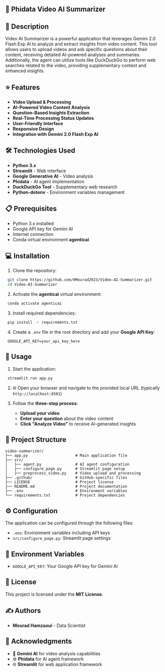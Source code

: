## 🎥 Phidata Video AI Summarizer

## 🎯 Description
Video AI Summarizer is a powerful application that leverages Gemini 2.0 Flash Exp AI to analyze and extract insights from video content. This tool allows users to upload videos and ask specific questions about their content, receiving detailed AI-powered analyses and summaries. Additionally, the agent can utilize tools like DuckDuckGo to perform web searches related to the video, providing supplementary context and enhanced insights.

## ⭐ Features
- **Video Upload & Processing**
- **AI-Powered Video Content Analysis**
- **Question-Based Insights Extraction**
- **Real-Time Processing Status Updates**
- **User-Friendly Interface**
- **Responsive Design**
- **Integration with Gemini 2.0 Flash Exp AI**

## 🛠️ Technologies Used
- **Python 3.x**
- **Streamlit** - Web interface
- **Google Generative AI** - Video analysis
- **Phidata** - AI agent implementation
- **DuckDuckGo Tool** - Supplementary web research
- **Python-dotenv** - Environment variables management

## 📋 Prerequisites
-  Python 3.x installed
-  Google API key for Gemini AI
-  Internet connection
-  Conda virtual environment **agenticai**

## 💻 Installation

1. Clone the repository:
```bash
 git clone https://github.com/HMourad2023/Video-AI-Summarizer.git
 cd Video-AI-Summarizer
```

2. Activate the **agenticai** virtual environment:
```bash
 conda activate agenticai
```

3. Install required dependencies:
```bash
 pip install -r requirements.txt
```

4. Create a `.env` file in the root directory and add your **Google API Key**:
```env
 GOOGLE_API_KEY=your_api_key_here
```

## 🚀 Usage

1. Start the application:
```bash
 streamlit run app.py
```

2. 🌐 Open your browser and navigate to the provided local URL (typically `http://localhost:8501`)

3. Follow the **three-step process**:
   - **Upload your video**
   - **Enter your question** about the video content
   - **Click "Analyze Video"** to receive AI-generated insights

## 📁 Project Structure
```
video-summarizer/
├── app.py                     # Main application file
├── src/
│   ├── agent.py               # AI agent configuration
│   ├── configure_page.py      # Streamlit page setup
│   ├── preprocess_video.py    # Video upload and processing
├── .github/                   # GitHub-specific files
├── LICENSE                    # Project license
├── README.md                  # Project documentation
├── .env                       # Environment variables
└── requirements.txt           # Project dependencies
```

## ⚙️ Configuration
The application can be configured through the following files:
- `.env`: Environment variables including API keys
- `src/configure_page.py`: Streamlit page settings

## 🔑 Environment Variables
- `GOOGLE_API_KEY`: Your Google API key for Gemini AI

## 📜 License
This project is licensed under the **MIT License**.

## ✍️ Authors
- **Mourad Hamzaoui** - Data Scientist

## 🙏 Acknowledgments
- 🤖 **Gemini AI** for video analysis capabilities
- ⚙️ **Phidata** for AI agent framework
- 🌐 **Streamlit** for web application framework
